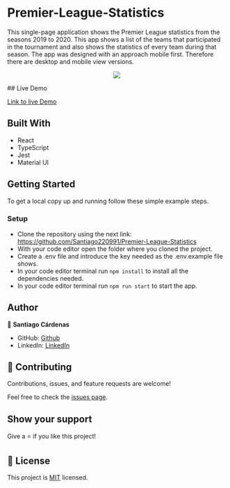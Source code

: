 # Premier-League-Statistics

This single-page application shows the Premier League statistics from the seasons 2019 to 2020. This app shows a list of the teams that participated in the tournament and also shows the statistics of every team during that season. The app was designed with an approach mobile first. Therefore there are desktop and mobile view versions.

<p align="center">
<img src="https://github.com/Santiago220991/Premier-League-Statistics/assets/98363075/19affc92-385c-471b-9e89-6ef3d5cf3732" />
</p>
## Live Demo

[Link to live Demo](https://premier-league-statistics.netlify.app/)

## Built With

- React
- TypeScript
- Jest
- Material UI

## Getting Started

To get a local copy up and running follow these simple example steps.

### Setup

- Clone the repository using the next link: https://github.com/Santiago220991/Premier-League-Statistics
- With your code editor open the folder where you cloned the project.
- Create a .env file and introduce the key needed as the .env.example file shows. 
- In your code editor terminal run `npm install` to install all the dependencies needed.
- In your code editor terminal run `npm run start` to start the app.

## Author

👤 **Santiago Cárdenas**

- GitHub: [Github](https://github.com/Santiago220991)
- LinkedIn: [LinkedIn](https://www.linkedin.com/in/alexandersantiagocardenas/)


## 🤝 Contributing

Contributions, issues, and feature requests are welcome!

Feel free to check the [issues page](https://github.com/Santiago220991/Premier-League-Statistics/issues).

## Show your support

Give a ⭐️ if you like this project!

## 📝 License

This project is [MIT](./LICENSE) licensed.
